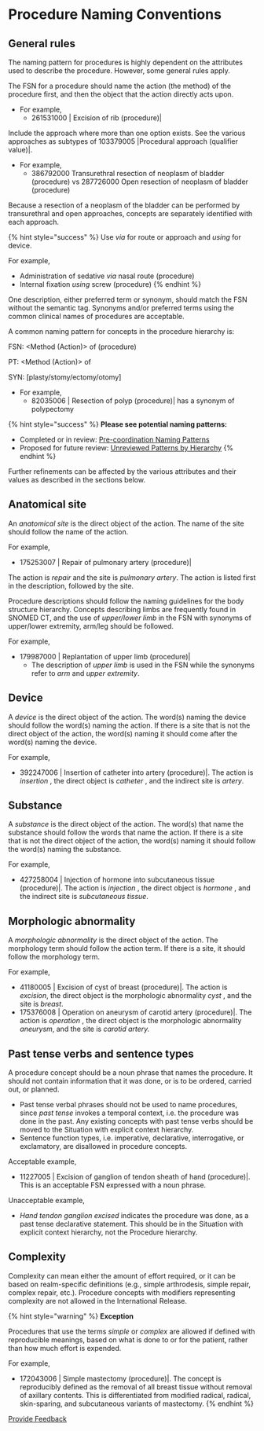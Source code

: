 # Procedure Naming Conventions

## General rules

The naming pattern for procedures is highly dependent on the attributes used to describe the procedure. However, some general rules apply.

The FSN for a procedure should name the action (the method) of the procedure first, and then the object that the action directly acts upon.

* For example,
  * 261531000 | Excision of rib (procedure)|

Include the approach where more than one option exists. See the various approaches as subtypes of 103379005 |Procedural approach (qualifier value)|.

* For example,
  * 386792000 Transurethral resection of neoplasm of bladder (procedure) vs 287726000 Open resection of neoplasm of bladder (procedure)

Because a resection of a neoplasm of the bladder can be performed by transurethral and open approaches, concepts are separately identified with each approach.

{% hint style="success" %}
Use _via_ for route or approach and _using_ for device.

For example,

* Administration of sedative _via_ nasal route (procedure)
* Internal fixation _using_ screw (procedure)
{% endhint %}

One description, either preferred term or synonym, should match the FSN without the semantic tag. Synonyms and/or preferred terms using the common clinical names of procedures are acceptable.

A common naming pattern for concepts in the procedure hierarchy is:

FSN: \<Method (Action)> of (procedure)

PT: \<Method (Action)> of

SYN: \[plasty/stomy/ectomy/otomy]

* For example,
  * 82035006 | Resection of polyp (procedure)| has a synonym of polypectomy

{% hint style="success" %}
**Please see potential naming patterns:**

* Completed or in review:  [Pre-coordination Naming Patterns](https://conf.spaces.snomed.org/wiki/spaces/IHTSDO1/pages/130978180)
* Proposed for future review:  [Unreviewed Patterns by Hierarchy](https://conf.spaces.snomed.org/wiki/spaces/IHTSDO1/pages/130978836)
{% endhint %}

Further refinements can be affected by the various attributes and their values as described in the sections below.

## Anatomical site

An _anatomical site_ is the direct object of the action. The name of the site should follow the name of the action.

For example,

* 175253007 | Repair of pulmonary artery (procedure)|

The action is _repair_ and the site is _pulmonary artery_. The action is listed first in the description, followed by the site.

Procedure descriptions should follow the naming guidelines for the body structure hierarchy. Concepts describing limbs are frequently found in SNOMED CT, and the use of _upper/lower_ _limb_ in the FSN with synonyms of upper/lower extremity, arm/leg should be followed.

For example,

* 179987000 | Replantation of upper limb (procedure)|
  * The description of _upper limb_ is used in the FSN while the synonyms refer to _arm_ and _upper extremity_.

## Device

A _device_ is the direct object of the action. The word(s) naming the device should follow the word(s) naming the action. If there is a site that is not the direct object of the action, the word(s) naming it should come after the word(s) naming the device.

For example,

* 392247006 | Insertion of catheter into artery (procedure)|. The action is _insertion_ , the direct object is _catheter_ , and the indirect site is _artery_.

## Substance

A _substance_ is the direct object of the action. The word(s) that name the substance should follow the words that name the action. If there is a site that is not the direct object of the action, the word(s) naming it should follow the word(s) naming the substance.

For example,

* 427258004 | Injection of hormone into subcutaneous tissue (procedure)|. The action is _injection_ , the direct object is _hormone_ , and the indirect site is _subcutaneous tissue_.

## Morphologic abnormality

A _morphologic abnormality_ is the direct object of the action. The morphology term should follow the action term. If there is a site, it should follow the morphology term.

For example,

* 41180005 | Excision of cyst of breast (procedure)|. The action is _excision_, the direct object is the morphologic abnormality _cyst_ , and the site is _breast_.
* 175376008 | Operation on aneurysm of carotid artery (procedure)|. The action is _operation_ , the direct object is the morphologic abnormality _aneurysm_, and the site is _carotid artery._

## Past tense verbs and sentence types

A procedure concept should be a noun phrase that names the procedure. It should not contain information that it was done, or is to be ordered, carried out, or planned.

* Past tense verbal phrases should not be used to name procedures, since _past tense_ invokes a temporal context, i.e. the procedure was done in the past. Any existing concepts with past tense verbs should be moved to the Situation with explicit context hierarchy.
* Sentence function types, i.e. imperative, declarative, interrogative, or exclamatory, are disallowed in procedure concepts.

Acceptable example,

* 11227005 | Excision of ganglion of tendon sheath of hand (procedure)|. This is an acceptable FSN expressed with a noun phrase.

Unacceptable example,

* _Hand tendon ganglion excised_ indicates the procedure was done, as a past tense declarative statement. This should be in the Situation with explicit context hierarchy, not the Procedure hierarchy.

## Complexity

Complexity can mean either the amount of effort required, or it can be based on realm-specific definitions (e.g., simple arthrodesis, simple repair, complex repair, etc.). Procedure concepts with modifiers representing complexity are not allowed in the International Release.

{% hint style="warning" %}
**Exception**

Procedures that use the terms _simple_ or _complex_ are allowed if defined with reproducible meanings, based on what is done to or for the patient, rather than how much effort is expended.

For example,

* 172043006 | Simple mastectomy (procedure)|. The concept is reproducibly defined as the removal of all breast tissue without removal of axillary contents. This is differentiated from modified radical, radical, skin-sparing, and subcutaneous variants of mastectomy.
{% endhint %}

<a href="https://docs.google.com/forms/d/e/1FAIpQLScTmbZIf0UEQwYDkY27EEWBkaiYkHSbR0_9DmFrMLXoQLyL7Q/viewform?usp=pp_url&#x26;entry.1767247133=SCT+Editorial+Guide&#x26;entry.670899847=Procedure%20Naming%20Conventions" class="button primary">Provide Feedback</a>
